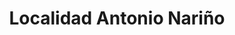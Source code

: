 ---
title: Localidad Antonio Nariño
url: /localidad-antonio-narino/
latitude: 4.594
longitude: -74.108
---